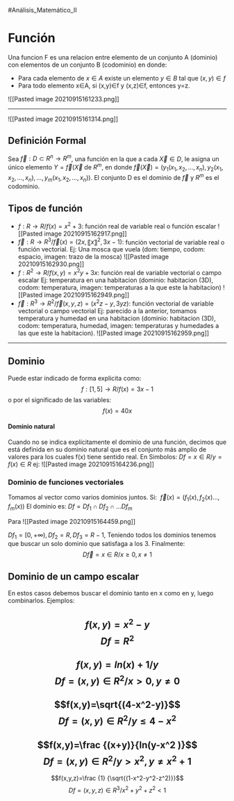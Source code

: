 #Análisis_Matemático_II 
# Función
Una funcion F es una relacion entre elemento de un conjunto A (dominio) con elementos de un conjunto B (codominio) en donde:
- Para cada elemento de $x \in A$ existe un elemento $y \in B$ tal que $(x,y) \in f$
- Para todo elemento x∈A, si (x,y)∈f y (x,z)∈f, entonces y=z.

![[Pasted image 20210915161233.png]]

---
![[Pasted image 20210915161314.png]]


## Definición Formal
Sea $\vec f:D⊂R^n→R^m$, una función en la que a cada $\vec X \in D$, le asigna un único elemento $Y=\vec f(\vec X$ de $R^m$, en donde $\vec f(\vec X)=(y_1 (x_1,x_2,…,x_n ),y_2 (x_1,x_2,…,x_n ),…,y_m (x_1,x_2,…,x_n ))$. El conjunto D es el dominio de $\vec f$ y $R^m$ es el codominio.

## Tipos de función 
- $f:R→R / f(x)=x^2+3$: función real de variable real o función escalar
![[Pasted image 20210915162917.png]]
- $\vec f :R→R^3  /\vec f(x)=(2x,〖 x〗^2,3x-1)$: función vectorial de variable real o función vectorial.
 Ej: Una mosca que vuela (dom: tiempo, codom: espacio, imagen: trazo de la mosca)
![[Pasted image 20210915162930.png]]
- $f:R^2→R / f(x,y)=x^2 y+3x$: función real de variable vectorial o campo escalar
Ej: temperatura en una habitacion (dominio: habitacion (3D), codom: temperatura, imagen: temperaturas a la que este la habitacion)
![[Pasted image 20210915162949.png]]
-    $\vec f :R^3→R^2/\vec f(x,y,z)=(x^2 z-y,3yz)$: función vectorial de variable vectorial o campo vectorial
Ej: parecido a la anterior, tomamos temperatura y humedad en una habitacion (dominio: habitacion (3D), codom: temperatura, humedad, imagen: temperaturas y humedades a las que este la habitacion). 
![[Pasted image 20210915162959.png]]

---
## Dominio
Puede estar indicado de forma explicita como:
$$f:[1, 5]→R / f(x)=3x-1$$
o por el significado de las variables: 
$$f(x)=40x$$

#### Dominio natural
Cuando no se indica explícitamente el dominio de una función, decimos que está definida en su dominio natural que es el conjunto más amplio de valores para los cuales f(x) tiene sentido real.
En Simbolos: $Df={x∈R / y=f(x)∈R}$
ej: ![[Pasted image 20210915164236.png]]

### Dominio de funciones vectoriales
Tomamos al vector como varios dominios juntos.
Si:     $\vec f(x)=(f_1 (x),f_2 (x)…,f_m (x))$
El dominio es: $Df={Df_1∩Df_2∩…Df_m }$

Para ![[Pasted image 20210915164459.png]]

$Df_1=[0,+∞), Df_2=R, Df_3=R-{1},$
Teniendo todos los dominios tenemos que buscar un solo dominio que satisfaga a los 3.
Finalmente:
$$D\vec f={x∈R / x≥0, x≠1}$$

## Dominio de un campo escalar
En estos casos debemos buscar el dominio tanto en x como en y, luego combinarlos.
Ejemplos: 

   
$$f(x,y)=x^2-y$$
$$Df=R^2$$
---

 $$f(x,y)=ln⁡(x)+1/y$$ 
 $$Df={(x,y)∈R^2 / x>0,y≠0}$$
---
   $$f(x,y)=\sqrt{(4-x^2-y)}$$ 
$$Df={(x,y)∈R^2 / y≤4-x^2}$$
---
$$f(x,y)=\frac {(x+y)}{ln(y-x^2 )}$$
$$Df={(x,y)∈R^2 / y>x^2, y≠x^2+1}$$
---
$$f(x,y,z)=\frac {1} {\sqrt{(1-x^2-y^2-z^2)}}$$
$$Df={(x,y,z)∈R^3 / x^2+y^2+z^2<1}$$